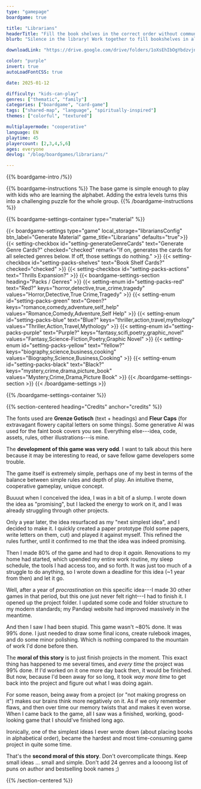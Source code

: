 ```yaml
---
type: "gamepage"
boardgame: true

title: "Librarians"
headerTitle: "Fill the book shelves in the correct order without communication."
blurb: "Silence in the library! Work together to fill bookshelves in alphabetical order, but without any communication."

downloadLink: "https://drive.google.com/drive/folders/1oXsEhIbOgYbdzvjnbK0XVSkOymGM8KxX"

color: "purple"
invert: true
autoLoadFontCSS: true

date: 2025-01-12

difficulty: "kids-can-play"
genres: ["thematic", "family"]
categories: ["boardgame", "card-game"]
tags: ["shared-map", "language", "spiritually-inspired"]
themes: ["colorful", "textured"]

multiplayermode: "cooperative"
language: EN
playtime: 45
playercount: [2,3,4,5,6]
ages: everyone
devlog: "/blog/boardgames/librarians/"

---
```


{{% boardgame-intro /%}}

{{% boardgame-instructions %}}
The base game is simple enough to play with kids who are learning the alphabet. Adding the extra levels turns this into a challenging puzzle for the whole group.
{{% /boardgame-instructions %}}

{{% boardgame-settings-container type="material" %}}

{{< boardgame-settings type="game" local_storage="librariansConfig" btn_label="Generate Material" game_title="Librarians" defaults="true">}}
  {{< setting-checkbox id="setting-generateGenreCards" text="Generate Genre Cards?" checked="checked" remark="If on, generates the cards for all selected genres below. If off, those settings do nothing." >}}
  {{< setting-checkbox id="setting-packs-shelves" text="Book Shelf Cards?" checked="checked" >}}
  {{< setting-checkbox id="setting-packs-actions" text="Thrills Expansion?" >}}
  {{< boardgame-settings-section heading="Packs / Genres" >}}
    {{< setting-enum id="setting-packs-red" text="Red?" keys="horror,detective,true_crime,tragedy" values="Horror,Detective,True Crime,Tragedy" >}}
    {{< setting-enum id="setting-packs-green" text="Green?" keys="romance,comedy,adventure,self_help" values="Romance,Comedy,Adventure,Self Help" >}}
    {{< setting-enum id="setting-packs-blue" text="Blue?" keys="thriller,action,travel,mythology" values="Thriller,Action,Travel,Mythology" >}}
    {{< setting-enum id="setting-packs-purple" text="Purple?" keys="fantasy,scifi,poetry,graphic_novel" values="Fantasy,Science-Fiction,Poetry,Graphic Novel" >}}
    {{< setting-enum id="setting-packs-yellow" text="Yellow?" keys="biography,science,business,cooking" values="Biography,Science,Business,Cooking" >}}
    {{< setting-enum id="setting-packs-black" text="Black?" keys="mystery,crime,drama,picture_book" values="Mystery,Crime,Drama,Picture Book" >}}
  {{< /boardgame-settings-section >}}
{{< /boardgame-settings >}}

{{% /boardgame-settings-container %}}

{{% section-centered heading="Credits" anchor="credits" %}}

The fonts used are **Grenze Gotisch** (text + headings) and **Fleur Caps** (for extravagant flowery capital letters on some things). Some generative AI was used for the faint book covers you see. Everything else---idea, code, assets, rules, other illustrations---is mine.

The **development of this game was very odd**. I want to talk about this here because it may be interesting to read, or save fellow game developers some trouble.

The game itself is extremely simple, perhaps one of my best in terms of the balance between simple rules and depth of play. An intuitive theme, cooperative gameplay, unique concept.

Buuuut when I conceived the idea, I was in a bit of a slump. I wrote down the idea as "promising", but I lacked the energy to work on it, and I was already struggling through other projects.

Only a year later, the idea resurfaced as my "next simplest idea", and I decided to make it. I quickly created a paper prototype (fold some papers, write letters on them, cut) and played it against myself. This refined the rules further, until it confirmed to me that the idea was indeed promising.

Then I made 80% of the game and had to drop it _again_. Renovations to my home had started, which upended my entire work routine, my sleep schedule, the tools I had access too, and so forth. It was just too much of a struggle to do anything, so I wrote down a deadline for this idea (~1 year from then) and let it go.

Well, after a year of _procrastination_ on this specific idea---I made 30 other games in that period, but this one just never felt right---I had to finish it. I opened up the project folder. I updated some code and folder structure to my modern standards; my Pandaqi website had improved massively in the meantime. 

And then I saw I had been stupid. This game wasn't ~80% done. It was 99% done. I just needed to draw some final icons, create rulebook images, and do some minor polishing. Which is nothing compared to the mountain of work I'd done before then.

The **moral of this story** is to just finish projects in the moment. This exact thing has happened to me several times, and _every time_ the project was 99% done. If I'd worked on it one more day back then, it would be finished. But now, because I'd been away for so long, it took _way more time_ to get back into the project and figure out what I was doing again.

For some reason, being away from a project (or "not making progress on it") makes our brains think more negatively on it. As if we only remember flaws, and then over time our memory twists that and makes it even worse. When I came back to the game, all I saw was a finished, working, good-looking game that I should've finished long ago.

Ironically, one of the simplest ideas I ever wrote down (about placing books in alphabetical order), became the hardest and most time-consuming game project in quite some time.

That's the **second moral of this story**. Don't overcomplicate things. Keep small ideas ... small and simple. Don't add 24 genres and a loooong list of puns on author and bestselling book names ;)

{{% /section-centered %}}